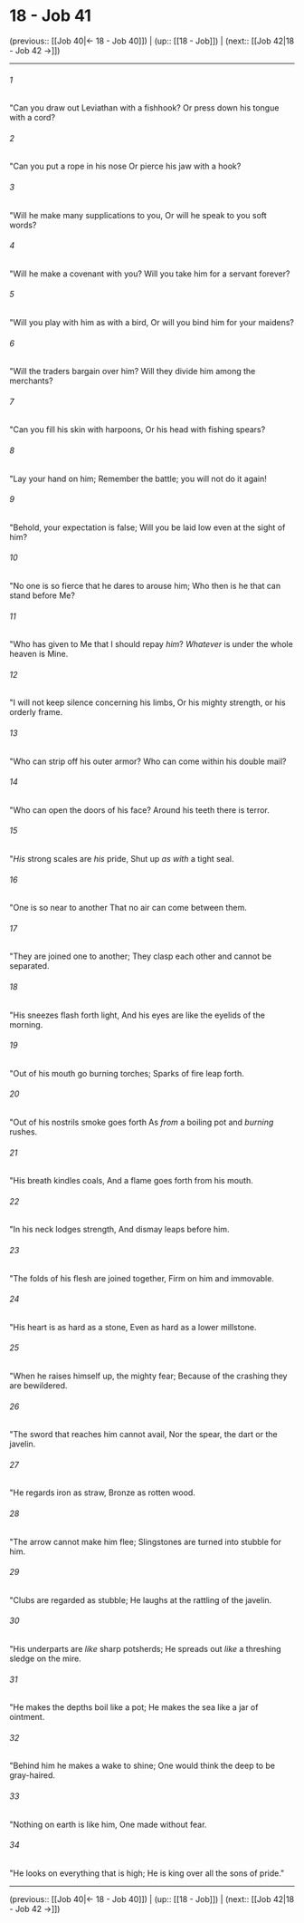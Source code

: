 # 18 - Job 41

(previous:: [[Job 40|← 18 - Job 40]]) | (up:: [[18 - Job]]) | (next:: [[Job 42|18 - Job 42 →]])

***


###### 1 
"Can you draw out Leviathan with a fishhook? Or press down his tongue with a cord? 

###### 2 
"Can you put a rope in his nose Or pierce his jaw with a hook? 

###### 3 
"Will he make many supplications to you, Or will he speak to you soft words? 

###### 4 
"Will he make a covenant with you? Will you take him for a servant forever? 

###### 5 
"Will you play with him as with a bird, Or will you bind him for your maidens? 

###### 6 
"Will the traders bargain over him? Will they divide him among the merchants? 

###### 7 
"Can you fill his skin with harpoons, Or his head with fishing spears? 

###### 8 
"Lay your hand on him; Remember the battle; you will not do it again! 

###### 9 
"Behold, your expectation is false; Will you be laid low even at the sight of him? 

###### 10 
"No one is so fierce that he dares to arouse him; Who then is he that can stand before Me? 

###### 11 
"Who has given to Me that I should repay _him_? _Whatever_ is under the whole heaven is Mine. 

###### 12 
"I will not keep silence concerning his limbs, Or his mighty strength, or his orderly frame. 

###### 13 
"Who can strip off his outer armor? Who can come within his double mail? 

###### 14 
"Who can open the doors of his face? Around his teeth there is terror. 

###### 15 
"_His_ strong scales are _his_ pride, Shut up _as with_ a tight seal. 

###### 16 
"One is so near to another That no air can come between them. 

###### 17 
"They are joined one to another; They clasp each other and cannot be separated. 

###### 18 
"His sneezes flash forth light, And his eyes are like the eyelids of the morning. 

###### 19 
"Out of his mouth go burning torches; Sparks of fire leap forth. 

###### 20 
"Out of his nostrils smoke goes forth As _from_ a boiling pot and _burning_ rushes. 

###### 21 
"His breath kindles coals, And a flame goes forth from his mouth. 

###### 22 
"In his neck lodges strength, And dismay leaps before him. 

###### 23 
"The folds of his flesh are joined together, Firm on him and immovable. 

###### 24 
"His heart is as hard as a stone, Even as hard as a lower millstone. 

###### 25 
"When he raises himself up, the mighty fear; Because of the crashing they are bewildered. 

###### 26 
"The sword that reaches him cannot avail, Nor the spear, the dart or the javelin. 

###### 27 
"He regards iron as straw, Bronze as rotten wood. 

###### 28 
"The arrow cannot make him flee; Slingstones are turned into stubble for him. 

###### 29 
"Clubs are regarded as stubble; He laughs at the rattling of the javelin. 

###### 30 
"His underparts are _like_ sharp potsherds; He spreads out _like_ a threshing sledge on the mire. 

###### 31 
"He makes the depths boil like a pot; He makes the sea like a jar of ointment. 

###### 32 
"Behind him he makes a wake to shine; One would think the deep to be gray-haired. 

###### 33 
"Nothing on earth is like him, One made without fear. 

###### 34 
"He looks on everything that is high; He is king over all the sons of pride."

***

(previous:: [[Job 40|← 18 - Job 40]]) | (up:: [[18 - Job]]) | (next:: [[Job 42|18 - Job 42 →]])
